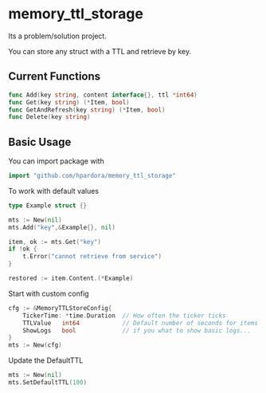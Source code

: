 # memory_ttl_storage
Its a problem/solution project.

You can store any struct with a TTL and retrieve by key.

## Current Functions
```go
func Add(key string, content interface{}, ttl *int64)
func Get(key string) (*Item, bool)
func GetAndRefresh(key string) (*Item, bool)
func Delete(key string) 
```

## Basic Usage

You can import package with
```go
import "github.com/hpardora/memory_ttl_storage"
```

To work with default values
```go
type Example struct {}

mts := New(nil)
mts.Add("key",&Example{}, nil)

item, ok := mts.Get("key")
if !ok {
    t.Error("cannot retrieve from service")
}

restored := item.Content.(*Example)
```

Start with custom config
```go
cfg := &MemoryTTLStoreConfig{
	TickerTime: *time.Duration  // How often the ticker ticks
	TTLValue   int64            // Default number of seconds for items TTL 
	ShowLogs   bool             // if you what to show basic logs...
}
mts := New(cfg)
```

Update the DefaultTTL
```go
mts := New(nil)
mts.SetDefaultTTL(100)
```
